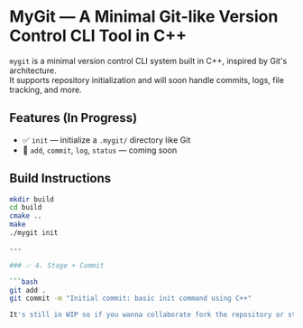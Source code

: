 # MyGit — A Minimal Git-like Version Control CLI Tool in C++

`mygit` is a minimal version control CLI system built in C++, inspired by Git's architecture.  
It supports repository initialization and will soon handle commits, logs, file tracking, and more.

## Features (In Progress)
- ✅ `init` — initialize a `.mygit/` directory like Git
- 🚧 `add`, `commit`, `log`, `status` — coming soon

## Build Instructions

```bash
mkdir build
cd build
cmake ..
make
./mygit init

---

### ✅ 4. Stage + Commit

```bash
git add .
git commit -m "Initial commit: basic init command using C++"

It's still in WIP so if you wanna collaborate fork the repository or star it ! :)
